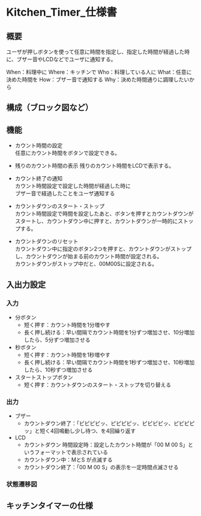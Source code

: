# Kitchen_Timer_仕様書

## 概要

ユーザが押しボタンを使って任意に時間を指定し、指定した時間が経過した時に、ブザー音やLCDなどでユーザに通知する。

When：料理中に
Where：キッチンで
Who：料理している人に
What：任意に決めた時間を
How：ブザー音で通知する
Why：決めた時間通りに調理したいから

## 構成（ブロック図など）

## 機能

+ カウント時間の設定  
  任意にカウント時間をボタンで設定できる。

+ 残りのカウント時間の表示
  残りのカウント時間をLCDで表示する。

+ カウント終了の通知  
  カウント時間設定で設定した時間が経過した時に  
  ブザー音で経過したことをユーザ通知する

+ カウントダウンのスタート・ストップ  
  カウント時間設定で時間を設定したあと、ボタンを押すとカウントダウンがスタートし、カウントダウン中に押すと、カウントダウンが一時的にストップする。

+ カウントダウンのリセット  
  カウントダウン中に指定のボタン2つを押すと、カウントダウンがストップし、カウントダウンが始まる前のカウント時間が設定される。  
  カウントダウンがストップ中だと、00M00Sに設定される。

## 入出力設定

### 入力

+ 分ボタン  
  + 短く押す：カウント時間を1分増やす
  + 長く押し続ける：早い間隔でカウント時間を1分ずつ増加させ、10分増加したら、5分ずつ増加させる  
+ 秒ボタン  
  + 短く押す：カウント時間を1秒増やす
  + 長く押し続ける：早い間隔でカウント時間を1秒ずつ増加させ、10秒増加したら、10秒ずつ増加させる
+ スタートストップボタン  
  + 短く押す：カウントダウンのスタート・ストップを切り替える

### 出力

+ ブザー  
  + カウントダウン終了：「ピピピピッ、ピピピピッ、ピピピピッ、ピピピピッ」と短く4回鳴動し少し待つ、を4回繰り返す
+ LCD
  + カウントダウン 時間設定時：設定したカウント時間が「00 M 00 S」というフォーマットで表示されている
  + カウントダウン中：MとS が点滅する
  + カウントダウン終了：「00 M 00 S」の表示を一定時間点滅させる

### 状態遷移図

## キッチンタイマーの仕様
